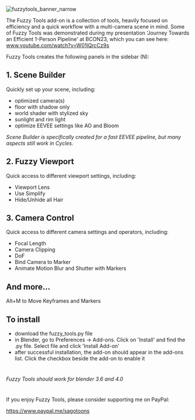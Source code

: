 ![fuzzytools_banner_narrow](https://github.com/sagotoons/fuzzytools/assets/151992752/9dd74cc7-0026-4173-9b84-f3df2f244eb6)

The Fuzzy Tools add-on is a collection of tools, heavily focused on efficiency and a quick workflow with a multi-camera scene in mind. Some of Fuzzy Tools was demonstrated during my presentation 'Journey Towards an Efficient 1-Person Pipeline' at BCON23, which you can see here: www.youtube.com/watch?v=W01lQrcCz9s

Fuzzy Tools creates the following panels in the sidebar (N):

## 1. Scene Builder
Quickly set up your scene, including:
- optimized camera(s)
- floor with shadow only
- world shader with stylized sky
- sunlight and rim light
- optimize EEVEE settings like AO and Bloom

_Scene Builder is specifically created for a fast EEVEE pipeline, but many aspects still work in Cycles._

## 2. Fuzzy Viewport
Quick access to different viewport settings, including:
- Viewport Lens
- Use Simplify
- Hide/Unhide all Hair

## 3. Camera Control
Quick access to different camera settings and operators, including:
- Focal Length
- Camera Clipping
- DoF
- Bind Camera to Marker
- Animate Motion Blur and Shutter with Markers

## And more...
Alt+M to Move Keyframes and Markers

## To install
- download the fuzzy_tools.py file
- in Blender, go to Preferences -> Add-ons. Click on 'Install' and find the .py file. Select file and click 'Install Add-on'
- after successful installation, the add-on should appear in the add-ons list. Click the checkbox beside the add-on to enable it

#
_Fuzzy Tools should work for blender 3.6 and 4.0_

#
If you enjoy Fuzzy Tools, please consider supporting me on PayPal:

https://www.paypal.me/sagotoons
